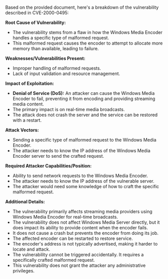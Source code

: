 Based on the provided document, here's a breakdown of the vulnerability described in CVE-2000-0495:

**Root Cause of Vulnerability:**
- The vulnerability stems from a flaw in how the Windows Media Encoder handles a specific type of malformed request.
- This malformed request causes the encoder to attempt to allocate more memory than available, leading to failure.

**Weaknesses/Vulnerabilities Present:**
- Improper handling of malformed requests.
- Lack of input validation and resource management.

**Impact of Exploitation:**
- **Denial of Service (DoS):** An attacker can cause the Windows Media Encoder to fail, preventing it from encoding and providing streaming media content.
- The primary impact is on real-time media broadcasts.
- The attack does not crash the server and the service can be restored with a restart.

**Attack Vectors:**
- Sending a specific type of malformed request to the Windows Media Encoder.
- The attacker needs to know the IP address of the Windows Media Encoder server to send the crafted request.

**Required Attacker Capabilities/Position:**
- Ability to send network requests to the Windows Media Encoder.
- The attacker needs to know the IP address of the vulnerable server.
- The attacker would need some knowledge of how to craft the specific malformed request.

**Additional Details:**
- The vulnerability primarily affects streaming media providers using Windows Media Encoder for real-time broadcasts.
- The vulnerability does not affect Windows Media Server directly, but it does impact its ability to provide content when the encoder fails.
- It does not cause a crash but prevents the encoder from doing its job.
- The affected encoder can be restarted to restore service.
- The encoder's address is not typically advertised, making it harder to locate and attack.
- The vulnerability cannot be triggered accidentally. It requires a specifically crafted malformed request.
- This vulnerability does not grant the attacker any administrative privileges.